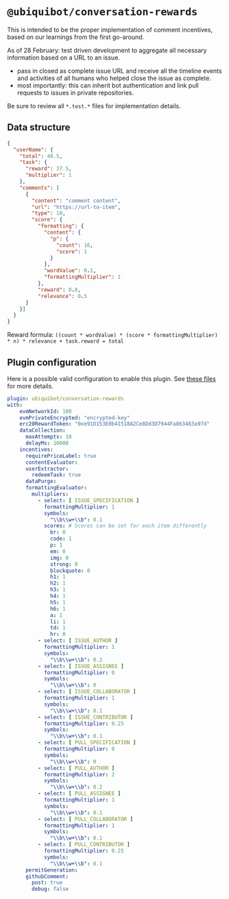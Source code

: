 # `@ubiquibot/conversation-rewards`

This is intended to be the proper implementation of comment incentives, based on our learnings from the first go-around. 

As of 28 February: test driven development to aggregate all necessary information based on a URL to an issue. 
- pass in closed as complete issue URL and receive all the timeline events and activities of all humans who helped close the issue as complete. 
- most importantly: this can inherit bot authentication and link pull requests to issues in private repositories. 

Be sure to review all `*.test.*` files for implementation details. 

## Data structure

```json
{
  "userName": {
    "total": 40.5,
    "task": {
      "reward": 37.5,
      "multiplier": 1
    },
    "comments": [
      {
        "content": "comment content",
        "url": "https://url-to-item",
        "type": 18,
        "score": {
          "formatting": {
            "content": {
              "p": {
                "count": 16,
                "score": 1
              }
            },
            "wordValue": 0.1,
            "formattingMultiplier": 1
          },
          "reward": 0.8,
          "relevance": 0.5
      }
    }]
  }
}
```

Reward formula: `((count * wordValue) * (score * formattingMultiplier) * n) * relevance + task.reward = total`

## Plugin configuration

Here is a possible valid configuration to enable this plugin. See [these files](./src/configuration/) for more details.


```yaml
plugin: ubiquibot/conversation-rewards
with:
    evmNetworkId: 100
    evmPrivateEncrypted: "encrypted-key"
    erc20RewardToken: "0xe91D153E0b41518A2Ce8Dd3D7944Fa863463a97d"
    dataCollection:
      maxAttempts: 10
      delayMs: 10000
    incentives:
      requirePriceLabel: true
      contentEvaluator:
      userExtractor:
        redeemTask: true
      dataPurge:
      formattingEvaluator:
        multipliers:
          - select: [ ISSUE_SPECIFICATION ]
            formattingMultiplier: 1
            symbols:
              "\\b\\w+\\b": 0.1
            scores: # Scores can be set for each item differently
              br: 0
              code: 1
              p: 1
              em: 0
              img: 0
              strong: 0
              blockquote: 0
              h1: 1
              h2: 1
              h3: 1
              h4: 1
              h5: 1
              h6: 1
              a: 1
              li: 1
              td: 1
              hr: 0
          - select: [ ISSUE_AUTHOR ]
            formattingMultiplier: 1
            symbols:
              "\\b\\w+\\b": 0.2
          - select: [ ISSUE_ASSIGNEE ]
            formattingMultiplier: 0
            symbols:
              "\\b\\w+\\b": 0
          - select: [ ISSUE_COLLABORATOR ]
            formattingMultiplier: 1
            symbols:
              "\\b\\w+\\b": 0.1
          - select: [ ISSUE_CONTRIBUTOR ]
            formattingMultiplier: 0.25
            symbols:
              "\\b\\w+\\b": 0.1
          - select: [ PULL_SPECIFICATION ]
            formattingMultiplier: 0
            symbols:
              "\\b\\w+\\b": 0
          - select: [ PULL_AUTHOR ]
            formattingMultiplier: 2
            symbols:
              "\\b\\w+\\b": 0.2
          - select: [ PULL_ASSIGNEE ]
            formattingMultiplier: 1
            symbols:
              "\\b\\w+\\b": 0.1
          - select: [ PULL_COLLABORATOR ]
            formattingMultiplier: 1
            symbols:
              "\\b\\w+\\b": 0.1
          - select: [ PULL_CONTRIBUTOR ]
            formattingMultiplier: 0.25
            symbols:
              "\\b\\w+\\b": 0.1
      permitGeneration:
      githubComment:
        post: true
        debug: false
```
